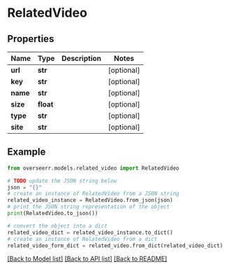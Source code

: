 # RelatedVideo


## Properties

Name | Type | Description | Notes
------------ | ------------- | ------------- | -------------
**url** | **str** |  | [optional] 
**key** | **str** |  | [optional] 
**name** | **str** |  | [optional] 
**size** | **float** |  | [optional] 
**type** | **str** |  | [optional] 
**site** | **str** |  | [optional] 

## Example

```python
from overseerr.models.related_video import RelatedVideo

# TODO update the JSON string below
json = "{}"
# create an instance of RelatedVideo from a JSON string
related_video_instance = RelatedVideo.from_json(json)
# print the JSON string representation of the object
print(RelatedVideo.to_json())

# convert the object into a dict
related_video_dict = related_video_instance.to_dict()
# create an instance of RelatedVideo from a dict
related_video_form_dict = related_video.from_dict(related_video_dict)
```
[[Back to Model list]](../README.md#documentation-for-models) [[Back to API list]](../README.md#documentation-for-api-endpoints) [[Back to README]](../README.md)


